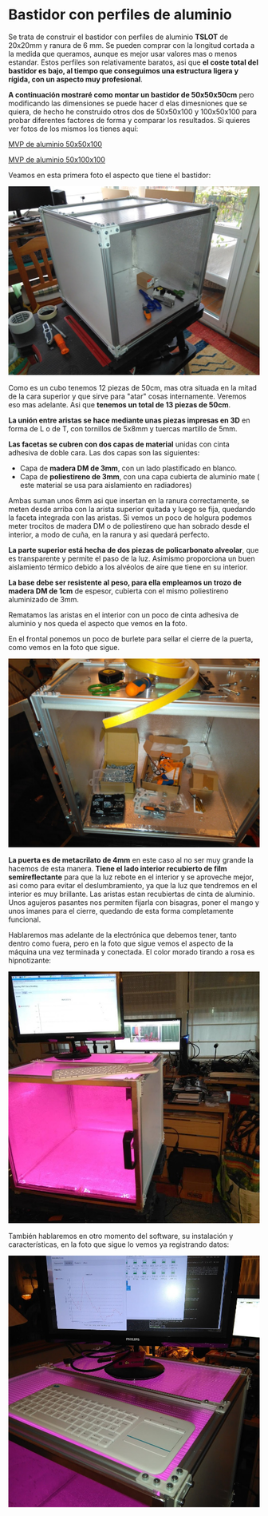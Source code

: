 # Bastidor con perfiles de aluminio

Se trata de construir el bastidor con perfiles de aluminio **TSLOT** de 20x20mm y ranura de 6 mm. Se pueden comprar con  la longitud cortada a la medida que queramos, aunque es mejor usar valores mas o menos estandar. Estos perfiles son relativamente baratos, asi que **el coste total del bastidor es bajo, al tiempo que conseguimos una estructura ligera y rígida, con un aspecto muy profesional**.

**A continuación mostraré como montar un bastidor de 50x50x50cm** pero modificando las dimensiones se puede hacer d elas dimesniones que se quiera, de hecho he construido otros dos de 50x50x100 y 100x50x100 para probar diferentes factores de forma y comparar los resultados. Si quieres ver fotos de los mismos los tienes aquí:

[MVP de aluminio 50x50x100](Bastidor_50x50x100.md)

[MVP de aluminio 50x100x100](Bastidor_50x100x100.md)


Veamos en esta primera foto el aspecto que tiene el bastidor:

![MVP de aluminio](Imagenes/Bastidor_tslot.jpg)

Como es un cubo tenemos 12 piezas de 50cm, mas otra situada en la mitad de la cara superior y que sirve para "atar" cosas internamente. Veremos eso mas adelante. Asi que **tenemos un total de 13 piezas de 50cm**.

**La unión entre aristas se hace mediante unas piezas impresas en 3D** en forma de L o de T, con tornillos de 5x8mm y tuercas martillo de 5mm.

**Las facetas se cubren con dos capas de material** unidas con cinta adhesiva de doble cara. Las dos capas son las siguientes:

- Capa de **madera DM de 3mm**, con un lado plastificado en blanco.
- Capa de **poliestireno de 3mm**, con una capa cubierta de aluminio mate ( este material se usa para aislamiento en radiadores)

Ambas suman unos 6mm asi que insertan en la ranura correctamente, se meten desde arriba con la arista superior quitada y luego se fija, quedando la faceta integrada con las aristas. Si vemos un poco de holgura podemos meter trocitos de madera DM o de poliestireno que han sobrado desde el interior, a modo de cuña, en la ranura y asi quedará perfecto.

**La parte superior está hecha de dos piezas de policarbonato alveolar**, que es transparente y permite el paso de la luz. Asimismo proporciona un buen aislamiento térmico debido a los alvéolos de aire que tiene en su interior.

**La base debe ser resistente al peso, para ella empleamos un trozo de madera DM de 1cm** de espesor, cubierta con el mismo poliestireno aluminizado de 3mm.

Rematamos las aristas en el interior con un poco de cinta adhesiva de aluminio y nos queda el aspecto que vemos en la foto.

En el frontal ponemos un poco de burlete para sellar el cierre de la puerta, como vemos en la foto que sigue. 

![MVP de aluminio](Imagenes/Bastidor_tslot_burlete.jpg)


**La puerta es de metacrilato de 4mm** en este caso al no ser muy grande la hacemos de esta manera. **Tiene  el lado interior recubierto de film semireflectante** para que la luz rebote en el interior y se aproveche mejor, asi como para evitar el deslumbramiento, ya que la luz que tendremos en el interior es muy brillante. Las aristas estan recubiertas de cinta de aluminio. Unos agujeros pasantes nos permiten fijarla con bisagras, poner el mango y unos imanes para el cierre, quedando de esta forma completamente funcional. 

Hablaremos mas adelante de la electrónica que debemos tener, tanto dentro como fuera, pero en la foto que sigue vemos el aspecto de la máquina una vez terminada y conectada. El color morado tirando a rosa es hipnotizante:

![MVP de aluminio](Imagenes/Bastidor_tslot_terminado.jpg)

También hablaremos en otro momento del software, su instalación y características, en la foto que sigue lo vemos ya registrando datos:

![MVP de aluminio](Imagenes/Bastidor_tslot_superior.jpg)



